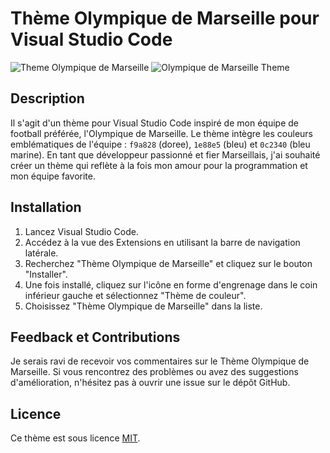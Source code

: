 # Thème Olympique de Marseille pour Visual Studio Code

![Theme Olympique de Marseille](https://i.imgur.com/aFUEr68.png)
![Olympique de Marseille Theme](https://i.imgur.com/IPSU4rp.png)

## Description

Il s'agit d'un thème pour Visual Studio Code inspiré de mon équipe de football préférée, l'Olympique de Marseille. Le thème intègre les couleurs emblématiques de l'équipe : `f9a828` (doree), `1e88e5` (bleu) et `0c2340` (bleu marine). En tant que développeur passionné et fier Marseillais, j'ai souhaité créer un thème qui reflète à la fois mon amour pour la programmation et mon équipe favorite.

## Installation

1. Lancez Visual Studio Code.
2. Accédez à la vue des Extensions en utilisant la barre de navigation latérale.
3. Recherchez "Thème Olympique de Marseille" et cliquez sur le bouton "Installer".
4. Une fois installé, cliquez sur l'icône en forme d'engrenage dans le coin inférieur gauche et sélectionnez "Thème de couleur".
5. Choisissez "Thème Olympique de Marseille" dans la liste.

## Feedback et Contributions

Je serais ravi de recevoir vos commentaires sur le Thème Olympique de Marseille. Si vous rencontrez des problèmes ou avez des suggestions d'amélioration, n'hésitez pas à ouvrir une issue sur le dépôt GitHub.

## Licence

Ce thème est sous licence [MIT](LICENSE.md).
